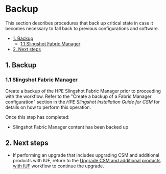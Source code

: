 # Backup

This section describes procedures that back up critical state in case it becomes necessary to fall back to previous configurations and software.

- [1. Backup](#1-backup)
    - [1.1 Slingshot Fabric Manager](#11-slingshot-fabric-manager)
- [2. Next steps](#2-next-steps)

## 1. Backup

### 1.1 Slingshot Fabric Manager

Create a backup of the HPE Slingshot Fabric Manager prior to proceeding with the workflow. Refer to the "Create a backup of a Fabric Manager configuration" section in the _HPE Slingshot Installation Guide for CSM_
for details on how to perform this operation.

Once this step has completed:

- Slingshot Fabric Manager content has been backed up

## 2. Next steps

- If performing an upgrade that includes upgrading CSM and additional products with IUF,
  return to the [Upgrade CSM and additional products with IUF](upgrade_csm_and_additional_products_with_iuf.md)
  workflow to continue the upgrade.
